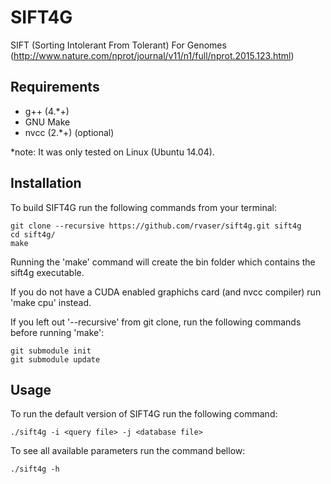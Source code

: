 # SIFT4G

SIFT (Sorting Intolerant From Tolerant) For Genomes (http://www.nature.com/nprot/journal/v11/n1/full/nprot.2015.123.html)

## Requirements
- g++ (4.\*+)
- GNU Make
- nvcc (2.\*+) (optional)

\*note: It was only tested on Linux (Ubuntu 14.04).

## Installation

To build SIFT4G run the following commands from your terminal:

    git clone --recursive https://github.com/rvaser/sift4g.git sift4g
    cd sift4g/
    make

Running the 'make' command will create the bin folder which contains the sift4g executable.

If you do not have a CUDA enabled graphichs card (and nvcc compiler) run 'make cpu' instead.

If you left out '--recursive' from git clone, run the following commands before running 'make':

    git submodule init
    git submodule update

## Usage

To run the default version of SIFT4G run the following command:

    ./sift4g -i <query file> -j <database file>

To see all available parameters run the command bellow:

    ./sift4g -h
